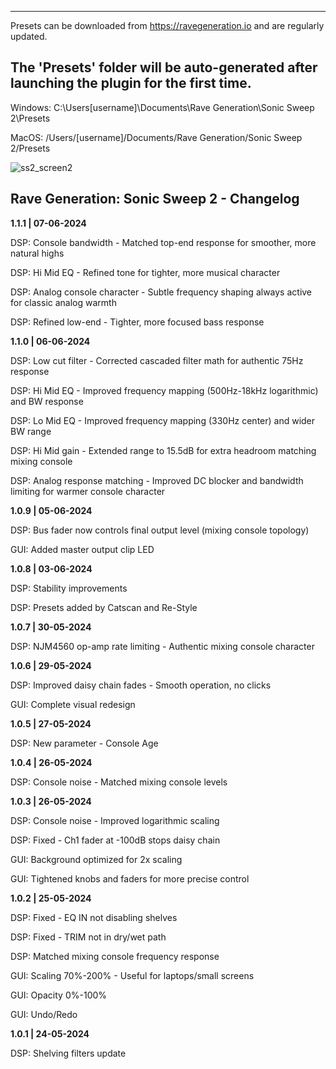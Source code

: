 ------------------------------------------------------------------------------------
Presets can be downloaded from https://ravegeneration.io and are regularly updated.

The 'Presets' folder will be auto-generated after launching the plugin for the first time.
------------------------------------------------------------------------------------

Windows:
C:\Users\[username]\Documents\Rave Generation\Sonic Sweep 2\Presets

MacOS:
/Users/[username]/Documents/Rave Generation/Sonic Sweep 2/Presets

![ss2_screen2](https://github.com/user-attachments/assets/a9f4b5f5-dc2f-4f7f-a163-70e254adf000)

Rave Generation: Sonic Sweep 2 - Changelog
-------------------------------------------------------------------------------------------
**1.1.1 | 07-06-2024**

DSP: Console bandwidth - Matched top-end response for smoother, more natural highs

DSP: Hi Mid EQ - Refined tone for tighter, more musical character

DSP: Analog console character - Subtle frequency shaping always active for classic analog warmth 

DSP: Refined low-end - Tighter, more focused bass response


**1.1.0 | 06-06-2024**

DSP: Low cut filter - Corrected cascaded filter math for authentic 75Hz response

DSP: Hi Mid EQ - Improved frequency mapping (500Hz-18kHz logarithmic) and BW response 

DSP: Lo Mid EQ - Improved frequency mapping (330Hz center) and wider BW range

DSP: Hi Mid gain - Extended range to 15.5dB for extra headroom matching mixing console

DSP: Analog response matching - Improved DC blocker and bandwidth limiting for warmer console character


**1.0.9 | 05-06-2024**

DSP: Bus fader now controls final output level (mixing console topology)

GUI: Added master output clip LED


**1.0.8 | 03-06-2024**

DSP: Stability improvements

DSP: Presets added by Catscan and Re-Style


**1.0.7 | 30-05-2024**

DSP: NJM4560 op-amp rate limiting - Authentic mixing console character


**1.0.6 | 29-05-2024**

DSP: Improved daisy chain fades - Smooth operation, no clicks

GUI: Complete visual redesign


**1.0.5 | 27-05-2024**

DSP: New parameter - Console Age


**1.0.4 | 26-05-2024**

DSP: Console noise - Matched mixing console levels


**1.0.3 | 26-05-2024**

DSP: Console noise - Improved logarithmic scaling

DSP: Fixed - Ch1 fader at -100dB stops daisy chain

GUI: Background optimized for 2x scaling

GUI: Tightened knobs and faders for more precise control


**1.0.2 | 25-05-2024**

DSP: Fixed - EQ IN not disabling shelves

DSP: Fixed - TRIM not in dry/wet path

DSP: Matched mixing console frequency response

GUI: Scaling 70%-200% - Useful for laptops/small screens

GUI: Opacity 0%-100%

GUI: Undo/Redo


**1.0.1 | 24-05-2024**

DSP: Shelving filters update
